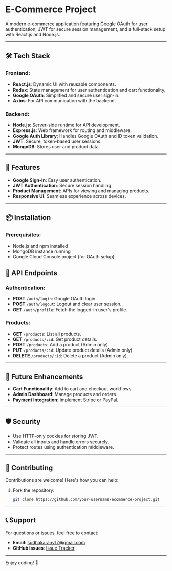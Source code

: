 # E-Commerce Project

A modern e-commerce application featuring Google OAuth for user authentication, JWT for secure session management, and a full-stack setup with React.js and Node.js.

---

## 🛠️ Tech Stack

### Frontend:
- **React.js**: Dynamic UI with reusable components.
- **Redux**: State management for user authentication and cart functionality.
- **Google OAuth**: Simplified and secure user sign-in.
- **Axios**: For API communication with the backend.

### Backend:
- **Node.js**: Server-side runtime for API development.
- **Express.js**: Web framework for routing and middleware.
- **Google Auth Library**: Handles Google OAuth and ID token validation.
- **JWT**: Secure, token-based user sessions.
- **MongoDB**: Stores user and product data.

---

## 🚀 Features

- **Google Sign-In**: Easy user authentication.
- **JWT Authentication**: Secure session handling.
- **Product Management**: APIs for viewing and managing products.
- **Responsive UI**: Seamless experience across devices.

---

## 📦 Installation

### Prerequisites:
- Node.js and npm installed
- MongoDB instance running
- Google Cloud Console project (for OAuth setup)

## 🧪 API Endpoints

### Authentication:

- **POST** `/auth/login`: Google OAuth login.
- **POST** `/auth/logout`: Logout and clear user session.
- **GET** `/auth/profile`: Fetch the logged-in user's profile.

### Products:

- **GET** `/products`: List all products.
- **GET** `/products/:id`: Get product details.
- **POST** `/products`: Add a product (Admin only).
- **PUT** `/products/:id`: Update product details (Admin only).
- **DELETE** `/products/:id`: Delete a product (Admin only).

---

## 🌟 Future Enhancements

- **Cart Functionality**: Add to cart and checkout workflows.
- **Admin Dashboard**: Manage products and orders.
- **Payment Integration**: Implement Stripe or PayPal.

---

## 🛡️ Security

- Use HTTP-only cookies for storing JWT.
- Validate all inputs and handle errors securely.
- Protect routes using authentication middleware.

---

## 🤝 Contributing

Contributions are welcome! Here's how you can help:

1. Fork the repository:

   ```bash
   git clone https://github.com/your-username/ecommerce-project.git

---

## 📞 Support

For questions or issues, feel free to contact:

- **Email**: sudhakaranv17@gmail.com
- **GitHub Issues**: [Issue Tracker](https://github.com/SudhakaranV17/ecommerce-project/issues)


---

Enjoy coding! 🚀